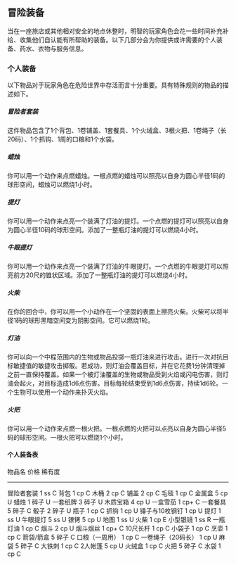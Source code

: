 ## 冒险装备

当在一座旅店或其他相对安全的地点休整时，明智的玩家角色会花一些时间补充补给、收集他们自认能有所帮助的装备。以下几部分会为你提供或许需要的个人装备、药水、衣物与服务信息。

### 个人装备

以下物品对于玩家角色在危险世界中存活而言十分重要。具有特殊规则的物品的描述如下。

##### 冒险者套装

这件物品包含了1个背包、1卷铺盖、1套餐具、1个火绒盒、3根火把、1卷绳子（长20码）、1个抓钩、1周的口粮和1个水袋。

##### 蜡烛

你可以用一个动作来点燃蜡烛。一根点燃的蜡烛可以照亮以自身为圆心半径1码的球形空间，蜡烛可以燃烧1小时。

##### 提灯

你可以用一个动作来点亮一个装满了灯油的提灯。一个点燃的提灯可以照亮以自身为圆心半径10码的球形空间。添加了一整瓶灯油的提灯可以燃烧4小时。

##### 牛眼提灯

你可以用一个动作来点亮一个装满了灯油的牛眼提灯。一个点燃的牛眼提灯可以照亮前方20尺的锥状区域。添加了一整瓶灯油的提灯可以燃烧4小时。

##### 火柴

在你的回合中，你可以用一个小动作在一个坚固的表面上擦亮火柴。火柴可以将半径1码的球形黑暗空间变为阴影空间。它可以燃烧1轮。

##### 灯油

你可以向一个中程范围内的生物或物品投掷一瓶灯油来进行攻击。进行一次对抗目标敏捷值的敏捷攻击掷骰。若成功，则灯油会覆盖目标，并在它花费1分钟清理掉之前一直保持覆盖。如果一个被灯油覆盖的生物或物品受到火焰或闪电伤害，则灯油会起火，对目标造成1d6点伤害。目标每轮结束受到1d6点伤害，持续1d6轮。一个生物可以使用一个动作来扑灭火焰。

##### 火把

你可以用一个动作来点燃一根火把。一根点燃的火把可以点亮以自身为圆心半径5码的球形空间。一根火把可以燃烧1个小时。

#### 个人装备表

  物品名               价格     稀有度
  -------------------- -------- --------
  冒险者套装           1 ss     C
  背包                 1 cp     C
  木桶                 2 cp     C
  铺盖                 2 cp     C
  毛毯                 1 cp     C
  金属盒               5 cp     U
  蜡烛                 1 碎子   U
  一套纸牌             3 碎子   U
  木质宝箱             4 cp     U
  一盒雪茄             1 cp+    C
  一套餐具             5 碎子   C
  骰子                 2 碎子   U
  瓶子                 1 cp     C
  抓钩                 1 cp     U
  锤子与10枚钢钉       1 cp     U
  提灯                 1 ss     U
  牛眼提灯             5 ss     U
  镣铐                 5 cp     U
  地图                 1 ss     U
  火柴                 1 cp     E
  小型银镜             1 ss     R
  一瓶灯油             1 cp     C
  烟斗                 2 cp     U
  烟斗烟丝             1 cp+    C
  10尺长杆             1 cp     C
  小袋子               1 cp     C
  烹壶                 1 cp     C
  箭袋/箭盒            5 碎子   C
  口粮（一周用）       1 cp     C
  一卷绳子（20码长）   1 cp     U
  麻袋                 5 碎子   C
  大铁刺               1 cp     C
  2人帐篷              5 cp     U
  火绒盒               1 cp     C
  火把                 5 碎子   C
  水袋                 1 cp     C

